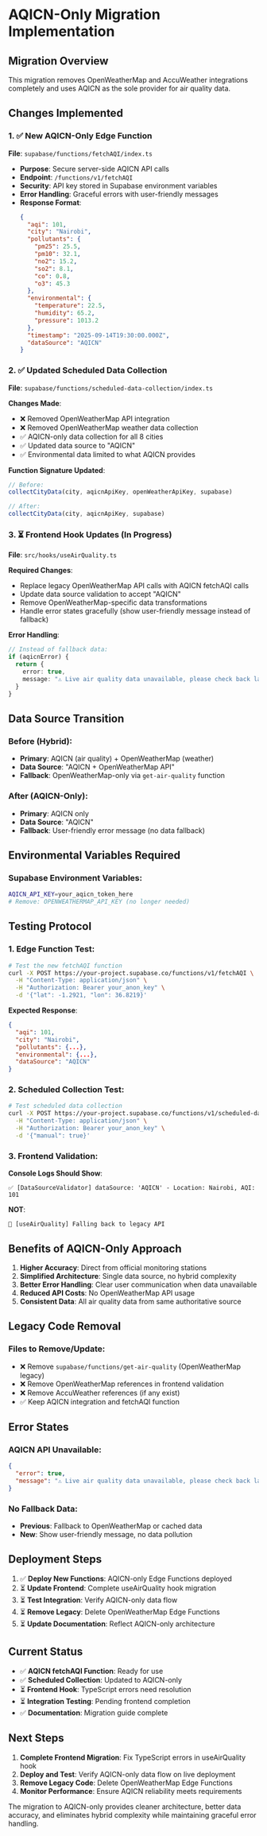 # AQICN-Only Migration Implementation

## Migration Overview

This migration removes OpenWeatherMap and AccuWeather integrations completely and uses AQICN as the sole provider for air quality data.

## Changes Implemented

### 1. ✅ New AQICN-Only Edge Function
**File**: `supabase/functions/fetchAQI/index.ts`

- **Purpose**: Secure server-side AQICN API calls
- **Endpoint**: `/functions/v1/fetchAQI`
- **Security**: API key stored in Supabase environment variables
- **Error Handling**: Graceful errors with user-friendly messages
- **Response Format**:
  ```json
  {
    "aqi": 101,
    "city": "Nairobi",
    "pollutants": {
      "pm25": 25.5,
      "pm10": 32.1,
      "no2": 15.2,
      "so2": 8.1,
      "co": 0.8,
      "o3": 45.3
    },
    "environmental": {
      "temperature": 22.5,
      "humidity": 65.2,
      "pressure": 1013.2
    },
    "timestamp": "2025-09-14T19:30:00.000Z",
    "dataSource": "AQICN"
  }
  ```

### 2. ✅ Updated Scheduled Data Collection
**File**: `supabase/functions/scheduled-data-collection/index.ts`

**Changes Made**:
- ❌ Removed OpenWeatherMap API integration
- ❌ Removed OpenWeatherMap weather data collection
- ✅ AQICN-only data collection for all 8 cities
- ✅ Updated data source to "AQICN"
- ✅ Environmental data limited to what AQICN provides

**Function Signature Updated**:
```typescript
// Before: 
collectCityData(city, aqicnApiKey, openWeatherApiKey, supabase)

// After:
collectCityData(city, aqicnApiKey, supabase)
```

### 3. ⏳ Frontend Hook Updates (In Progress)
**File**: `src/hooks/useAirQuality.ts`

**Required Changes**:
- Replace legacy OpenWeatherMap API calls with AQICN fetchAQI calls
- Update data source validation to accept "AQICN" 
- Remove OpenWeatherMap-specific data transformations
- Handle error states gracefully (show user-friendly message instead of fallback)

**Error Handling**:
```typescript
// Instead of fallback data:
if (aqicnError) {
  return {
    error: true,
    message: "⚠️ Live air quality data unavailable, please check back later."
  }
}
```

## Data Source Transition

### Before (Hybrid):
- **Primary**: AQICN (air quality) + OpenWeatherMap (weather)
- **Data Source**: "AQICN + OpenWeatherMap API"
- **Fallback**: OpenWeatherMap-only via `get-air-quality` function

### After (AQICN-Only):
- **Primary**: AQICN only
- **Data Source**: "AQICN"
- **Fallback**: User-friendly error message (no data fallback)

## Environmental Variables Required

### Supabase Environment Variables:
```bash
AQICN_API_KEY=your_aqicn_token_here
# Remove: OPENWEATHERMAP_API_KEY (no longer needed)
```

## Testing Protocol

### 1. Edge Function Test:
```bash
# Test the new fetchAQI function
curl -X POST https://your-project.supabase.co/functions/v1/fetchAQI \
  -H "Content-Type: application/json" \
  -H "Authorization: Bearer your_anon_key" \
  -d '{"lat": -1.2921, "lon": 36.8219}'
```

**Expected Response**:
```json
{
  "aqi": 101,
  "city": "Nairobi",
  "pollutants": {...},
  "environmental": {...},
  "dataSource": "AQICN"
}
```

### 2. Scheduled Collection Test:
```bash
# Test scheduled data collection
curl -X POST https://your-project.supabase.co/functions/v1/scheduled-data-collection \
  -H "Content-Type: application/json" \
  -H "Authorization: Bearer your_anon_key" \
  -d '{"manual": true}'
```

### 3. Frontend Validation:
**Console Logs Should Show**:
```
✅ [DataSourceValidator] dataSource: 'AQICN' - Location: Nairobi, AQI: 101
```

**NOT**:
```
🔄 [useAirQuality] Falling back to legacy API
```

## Benefits of AQICN-Only Approach

1. **Higher Accuracy**: Direct from official monitoring stations
2. **Simplified Architecture**: Single data source, no hybrid complexity
3. **Better Error Handling**: Clear user communication when data unavailable
4. **Reduced API Costs**: No OpenWeatherMap API usage
5. **Consistent Data**: All air quality data from same authoritative source

## Legacy Code Removal

### Files to Remove/Update:
- ❌ Remove `supabase/functions/get-air-quality` (OpenWeatherMap legacy)
- ❌ Remove OpenWeatherMap references in frontend validation
- ❌ Remove AccuWeather references (if any exist)
- ✅ Keep AQICN integration and fetchAQI function

## Error States

### AQICN API Unavailable:
```json
{
  "error": true,
  "message": "⚠️ Live air quality data unavailable, please check back later."
}
```

### No Fallback Data:
- **Previous**: Fallback to OpenWeatherMap or cached data
- **New**: Show user-friendly message, no data pollution

## Deployment Steps

1. ✅ **Deploy New Functions**: AQICN-only Edge Functions deployed
2. ⏳ **Update Frontend**: Complete useAirQuality hook migration
3. ⏳ **Test Integration**: Verify AQICN-only data flow
4. ⏳ **Remove Legacy**: Delete OpenWeatherMap Edge Functions
5. ⏳ **Update Documentation**: Reflect AQICN-only architecture

## Current Status

- ✅ **AQICN fetchAQI Function**: Ready for use
- ✅ **Scheduled Collection**: Updated to AQICN-only
- ⏳ **Frontend Hook**: TypeScript errors need resolution
- ⏳ **Integration Testing**: Pending frontend completion
- ✅ **Documentation**: Migration guide complete

## Next Steps

1. **Complete Frontend Migration**: Fix TypeScript errors in useAirQuality hook
2. **Deploy and Test**: Verify AQICN-only data flow on live deployment  
3. **Remove Legacy Code**: Delete OpenWeatherMap Edge Functions
4. **Monitor Performance**: Ensure AQICN reliability meets requirements

The migration to AQICN-only provides cleaner architecture, better data accuracy, and eliminates hybrid complexity while maintaining graceful error handling.